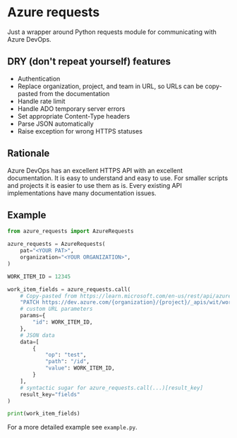 # Azure requests

Just a wrapper around Python requests module for communicating with Azure DevOps.

## DRY (don't repeat yourself) features

- Authentication
- Replace organization, project, and team in URL, so URLs can be copy-pasted from the documentation
- Handle rate limit
- Handle ADO temporary server errors
- Set appropriate Content-Type headers
- Parse JSON automatically
- Raise exception for wrong HTTPS statuses

## Rationale

Azure DevOps has an excellent HTTPS API with an excellent documentation. It is easy to understand and easy to use. For smaller scripts and projects it is easier to use them as is. Every existing API implementations have many documentation issues.

## Example

```python
from azure_requests import AzureRequests

azure_requests = AzureRequests(
    pat="<YOUR PAT>",
    organization="<YOUR ORGANIZATION>",
)

WORK_ITEM_ID = 12345

work_item_fields = azure_requests.call(
    # Copy-pasted from https://learn.microsoft.com/en-us/rest/api/azure/devops/wit/work-items/update?view=azure-devops-rest-7.0&tabs=HTTP
    "PATCH https://dev.azure.com/{organization}/{project}/_apis/wit/workitems/{id}?api-version=7.0",
    # custom URL parameters
    params={
        "id": WORK_ITEM_ID,
    },
    # JSON data
    data=[
        {
            "op": "test",
            "path": "/id",
            "value": WORK_ITEM_ID,
        }
    ],
    # syntactic sugar for azure_requests.call(...)[result_key]
    result_key="fields"
)

print(work_item_fields)
```

For a more detailed example see `example.py`.

